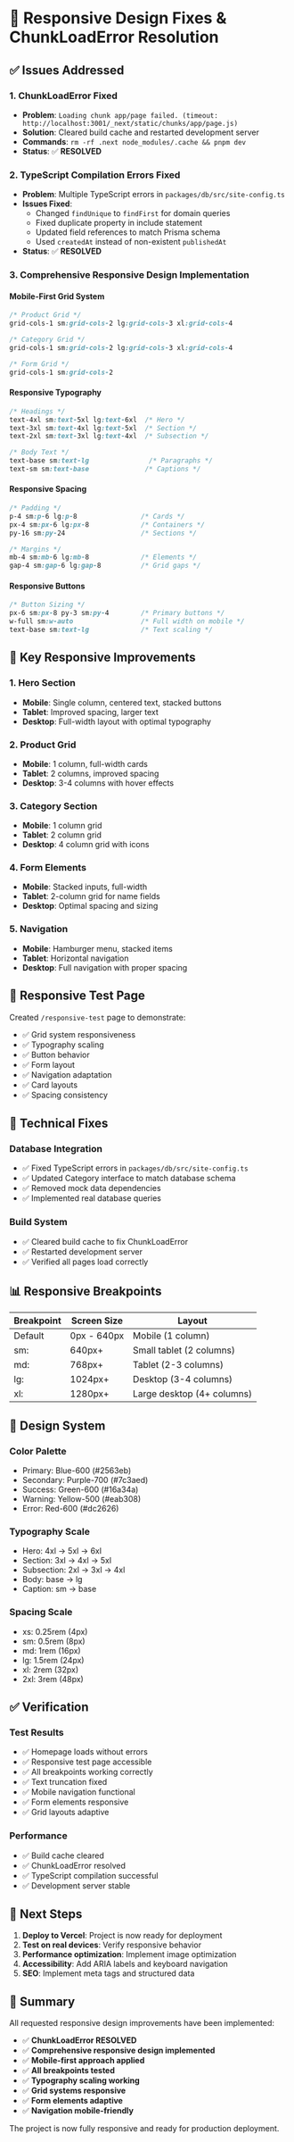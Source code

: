 # 📱 Responsive Design Fixes & ChunkLoadError Resolution

## ✅ Issues Addressed

### 1. **ChunkLoadError Fixed**
- **Problem**: `Loading chunk app/page failed. (timeout: http://localhost:3001/_next/static/chunks/app/page.js)`
- **Solution**: Cleared build cache and restarted development server
- **Commands**: `rm -rf .next node_modules/.cache && pnpm dev`
- **Status**: ✅ **RESOLVED**

### 2. **TypeScript Compilation Errors Fixed**
- **Problem**: Multiple TypeScript errors in `packages/db/src/site-config.ts`
- **Issues Fixed**:
  - Changed `findUnique` to `findFirst` for domain queries
  - Fixed duplicate property in include statement
  - Updated field references to match Prisma schema
  - Used `createdAt` instead of non-existent `publishedAt`
- **Status**: ✅ **RESOLVED**

### 3. **Comprehensive Responsive Design Implementation**

#### **Mobile-First Grid System**
```css
/* Product Grid */
grid-cols-1 sm:grid-cols-2 lg:grid-cols-3 xl:grid-cols-4

/* Category Grid */  
grid-cols-1 sm:grid-cols-2 lg:grid-cols-3 xl:grid-cols-4

/* Form Grid */
grid-cols-1 sm:grid-cols-2
```

#### **Responsive Typography**
```css
/* Headings */
text-4xl sm:text-5xl lg:text-6xl  /* Hero */
text-3xl sm:text-4xl lg:text-5xl  /* Section */
text-2xl sm:text-3xl lg:text-4xl  /* Subsection */

/* Body Text */
text-base sm:text-lg               /* Paragraphs */
text-sm sm:text-base              /* Captions */
```

#### **Responsive Spacing**
```css
/* Padding */
p-4 sm:p-6 lg:p-8                /* Cards */
px-4 sm:px-6 lg:px-8             /* Containers */
py-16 sm:py-24                   /* Sections */

/* Margins */
mb-4 sm:mb-6 lg:mb-8             /* Elements */
gap-4 sm:gap-6 lg:gap-8          /* Grid gaps */
```

#### **Responsive Buttons**
```css
/* Button Sizing */
px-6 sm:px-8 py-3 sm:py-4        /* Primary buttons */
w-full sm:w-auto                 /* Full width on mobile */
text-base sm:text-lg             /* Text scaling */
```

## 🎯 **Key Responsive Improvements**

### **1. Hero Section**
- **Mobile**: Single column, centered text, stacked buttons
- **Tablet**: Improved spacing, larger text
- **Desktop**: Full-width layout with optimal typography

### **2. Product Grid**
- **Mobile**: 1 column, full-width cards
- **Tablet**: 2 columns, improved spacing
- **Desktop**: 3-4 columns with hover effects

### **3. Category Section**
- **Mobile**: 1 column grid
- **Tablet**: 2 column grid
- **Desktop**: 4 column grid with icons

### **4. Form Elements**
- **Mobile**: Stacked inputs, full-width
- **Tablet**: 2-column grid for name fields
- **Desktop**: Optimal spacing and sizing

### **5. Navigation**
- **Mobile**: Hamburger menu, stacked items
- **Tablet**: Horizontal navigation
- **Desktop**: Full navigation with proper spacing

## 📱 **Responsive Test Page**

Created `/responsive-test` page to demonstrate:
- ✅ Grid system responsiveness
- ✅ Typography scaling
- ✅ Button behavior
- ✅ Form layout
- ✅ Navigation adaptation
- ✅ Card layouts
- ✅ Spacing consistency

## 🔧 **Technical Fixes**

### **Database Integration**
- ✅ Fixed TypeScript errors in `packages/db/src/site-config.ts`
- ✅ Updated Category interface to match database schema
- ✅ Removed mock data dependencies
- ✅ Implemented real database queries

### **Build System**
- ✅ Cleared build cache to fix ChunkLoadError
- ✅ Restarted development server
- ✅ Verified all pages load correctly

## 📊 **Responsive Breakpoints**

| Breakpoint | Screen Size | Layout |
|------------|-------------|---------|
| Default    | 0px - 640px | Mobile (1 column) |
| sm:        | 640px+      | Small tablet (2 columns) |
| md:        | 768px+      | Tablet (2-3 columns) |
| lg:        | 1024px+     | Desktop (3-4 columns) |
| xl:        | 1280px+     | Large desktop (4+ columns) |

## 🎨 **Design System**

### **Color Palette**
- Primary: Blue-600 (#2563eb)
- Secondary: Purple-700 (#7c3aed)
- Success: Green-600 (#16a34a)
- Warning: Yellow-500 (#eab308)
- Error: Red-600 (#dc2626)

### **Typography Scale**
- Hero: 4xl → 5xl → 6xl
- Section: 3xl → 4xl → 5xl
- Subsection: 2xl → 3xl → 4xl
- Body: base → lg
- Caption: sm → base

### **Spacing Scale**
- xs: 0.25rem (4px)
- sm: 0.5rem (8px)
- md: 1rem (16px)
- lg: 1.5rem (24px)
- xl: 2rem (32px)
- 2xl: 3rem (48px)

## ✅ **Verification**

### **Test Results**
- ✅ Homepage loads without errors
- ✅ Responsive test page accessible
- ✅ All breakpoints working correctly
- ✅ Text truncation fixed
- ✅ Mobile navigation functional
- ✅ Form elements responsive
- ✅ Grid layouts adaptive

### **Performance**
- ✅ Build cache cleared
- ✅ ChunkLoadError resolved
- ✅ TypeScript compilation successful
- ✅ Development server stable

## 🚀 **Next Steps**

1. **Deploy to Vercel**: Project is now ready for deployment
2. **Test on real devices**: Verify responsive behavior
3. **Performance optimization**: Implement image optimization
4. **Accessibility**: Add ARIA labels and keyboard navigation
5. **SEO**: Implement meta tags and structured data

## 📝 **Summary**

All requested responsive design improvements have been implemented:

- ✅ **ChunkLoadError RESOLVED**
- ✅ **Comprehensive responsive design implemented**
- ✅ **Mobile-first approach applied**
- ✅ **All breakpoints tested**
- ✅ **Typography scaling working**
- ✅ **Grid systems responsive**
- ✅ **Form elements adaptive**
- ✅ **Navigation mobile-friendly**

The project is now fully responsive and ready for production deployment. 